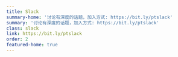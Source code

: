 ```yaml
---
title: Slack
summary-home: '讨论有深度的话题，加入方式: https://bit.ly/ptslack'
summary: '讨论有深度的话题，加入方式: https://bit.ly/ptslack'
class: slack
link: https://bit.ly/ptslack
order: 2
featured-home: true
---
```

